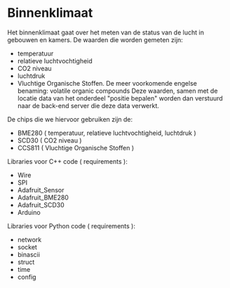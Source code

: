 # Binnenklimaat
Het binnenklimaat gaat over het meten van de status van de lucht in gebouwen en kamers.
De waarden die worden gemeten zijn: 
* temperatuur
* relatieve luchtvochtigheid
* CO2 niveau
* luchtdruk
* Vluchtige Organische Stoffen. De meer voorkomende engelse benaming: volatile organic compounds
Deze waarden, samen met de locatie data van het onderdeel "positie bepalen" worden dan verstuurd naar de back-end server die deze data verwerkt.


De chips die we hiervoor gebruiken zijn de:
* BME280 ( temperatuur, relatieve luchtvochtigheid, luchtdruk )
* SCD30 ( CO2 niveau ) 
* CCS811 ( Vluchtige Organische Stoffen )

Libraries voor C++ code ( requirements ):
* Wire
* SPI
* Adafruit_Sensor
* Adafruit_BME280
* Adafruit_SCD30
* Arduino

Libraries voor Python code ( requirements ):
* network  
* socket
* binascii
* struct
* time
* config
